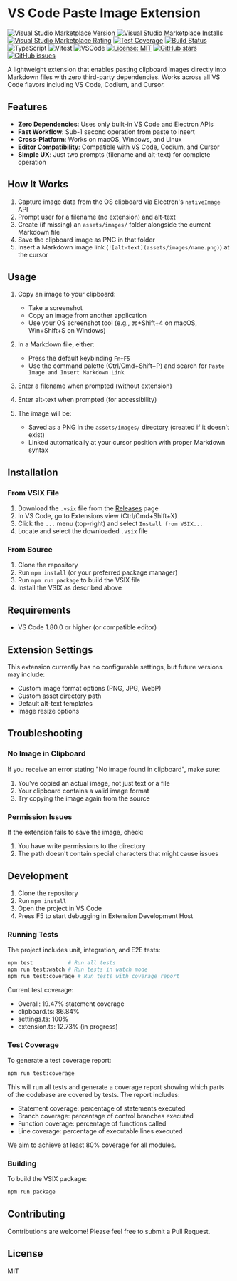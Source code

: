 # VS Code Paste Image Extension

[![Visual Studio Marketplace Version](https://img.shields.io/visual-studio-marketplace/v/kjon-life.vscode-paste-image)](https://marketplace.visualstudio.com/items?itemName=kjon-life.vscode-paste-image)
[![Visual Studio Marketplace Installs](https://img.shields.io/visual-studio-marketplace/i/kjon-life.vscode-paste-image)](https://marketplace.visualstudio.com/items?itemName=kjon-life.vscode-paste-image)
[![Visual Studio Marketplace Rating](https://img.shields.io/visual-studio-marketplace/r/kjon-life.vscode-paste-image)](https://marketplace.visualstudio.com/items?itemName=kjon-life.vscode-paste-image)
[![Test Coverage](https://img.shields.io/codecov/c/github/kjon-life/vscode-paste-image)](https://codecov.io/gh/kjon-life/vscode-paste-image)
[![Build Status](https://img.shields.io/github/actions/workflow/status/kjon-life/vscode-paste-image/ci.yml?branch=main)](https://github.com/kjon-life/vscode-paste-image/actions)
![TypeScript](https://img.shields.io/badge/TypeScript-007ACC?style=flat&logo=typescript&logoColor=white)
![Vitest](https://img.shields.io/badge/Vitest-6E9F18?style=flat&logo=vitest&logoColor=white)
![VSCode](https://img.shields.io/badge/VSCode-007ACC?style=flat&logo=visual-studio-code&logoColor=white)
[![License: MIT](https://img.shields.io/badge/License-MIT-yellow.svg)](https://opensource.org/licenses/MIT)
[![GitHub stars](https://img.shields.io/github/stars/kjon-life/vscode-paste-image)](https://github.com/kjon-life/vscode-paste-image/stargazers)
[![GitHub issues](https://img.shields.io/github/issues/kjon-life/vscode-paste-image)](https://github.com/kjon-life/vscode-paste-image/issues)

A lightweight extension that enables pasting clipboard images directly into Markdown files with zero third-party dependencies. Works across all VS Code flavors including VS Code, Codium, and Cursor.

## Features

- **Zero Dependencies**: Uses only built-in VS Code and Electron APIs
- **Fast Workflow**: Sub-1 second operation from paste to insert
- **Cross-Platform**: Works on macOS, Windows, and Linux
- **Editor Compatibility**: Compatible with VS Code, Codium, and Cursor
- **Simple UX**: Just two prompts (filename and alt-text) for complete operation

## How It Works

1. Capture image data from the OS clipboard via Electron's `nativeImage` API
2. Prompt user for a filename (no extension) and alt-text
3. Create (if missing) an `assets/images/` folder alongside the current Markdown file
4. Save the clipboard image as PNG in that folder
5. Insert a Markdown image link (`![alt-text](assets/images/name.png)`) at the cursor

## Usage

1. Copy an image to your clipboard:
   - Take a screenshot
   - Copy an image from another application
   - Use your OS screenshot tool (e.g., ⌘+Shift+4 on macOS, Win+Shift+S on Windows)

2. In a Markdown file, either:
   - Press the default keybinding `Fn+F5` 
   - Use the command palette (Ctrl/Cmd+Shift+P) and search for `Paste Image and Insert Markdown Link`

3. Enter a filename when prompted (without extension)

4. Enter alt-text when prompted (for accessibility)

5. The image will be:
   - Saved as a PNG in the `assets/images/` directory (created if it doesn't exist)
   - Linked automatically at your cursor position with proper Markdown syntax

## Installation

### From VSIX File

1. Download the `.vsix` file from the [Releases](https://github.com/kjon-life/vscode-paste-image/releases/latest) page
2. In VS Code, go to Extensions view (Ctrl/Cmd+Shift+X)
3. Click the `...` menu (top-right) and select `Install from VSIX...`
4. Locate and select the downloaded `.vsix` file

### From Source

1. Clone the repository
2. Run `npm install` (or your preferred package manager)
3. Run `npm run package` to build the VSIX file
4. Install the VSIX as described above

## Requirements

- VS Code 1.80.0 or higher (or compatible editor)

## Extension Settings

This extension currently has no configurable settings, but future versions may include:

- Custom image format options (PNG, JPG, WebP)
- Custom asset directory path
- Default alt-text templates
- Image resize options

## Troubleshooting

### No Image in Clipboard

If you receive an error stating "No image found in clipboard", make sure:
1. You've copied an actual image, not just text or a file
2. Your clipboard contains a valid image format
3. Try copying the image again from the source

### Permission Issues

If the extension fails to save the image, check:
1. You have write permissions to the directory
2. The path doesn't contain special characters that might cause issues

## Development

1. Clone the repository
2. Run `npm install`
3. Open the project in VS Code
4. Press F5 to start debugging in Extension Development Host

### Running Tests

The project includes unit, integration, and E2E tests:

```bash
npm test           # Run all tests
npm run test:watch # Run tests in watch mode
npm run test:coverage # Run tests with coverage report
```

Current test coverage:
- Overall: 19.47% statement coverage
- clipboard.ts: 86.84%
- settings.ts: 100%
- extension.ts: 12.73% (in progress)

### Test Coverage

To generate a test coverage report:

```bash
npm run test:coverage
```

This will run all tests and generate a coverage report showing which parts of the codebase are covered by tests. The report includes:

- Statement coverage: percentage of statements executed
- Branch coverage: percentage of control branches executed 
- Function coverage: percentage of functions called
- Line coverage: percentage of executable lines executed

We aim to achieve at least 80% coverage for all modules.

### Building

To build the VSIX package:

```bash
npm run package
```

## Contributing

Contributions are welcome! Please feel free to submit a Pull Request.

## License

MIT